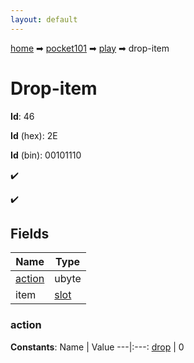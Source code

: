```yaml
---
layout: default
---
```


[home](/) ➡ [pocket101](/protocol/pocket101) ➡ [play](/protocol/pocket101/play) ➡ drop-item

# Drop-item

**Id**: 46

**Id** (hex): 2E

**Id** (bin): 00101110

✔️

✔️

## Fields

Name | Type
---|---
[action](#action) | ubyte
item | [slot](/protocol/pocket101/types/slot)

### action

**Constants**:
Name | Value
---|:---:
[drop](action_drop) | 0

